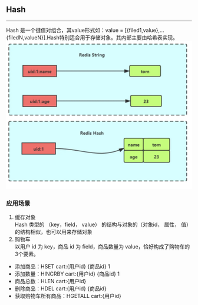 ## Hash
___
Hash 是一个键值对组合，其value形式如：value = [{filed1,value},...{filedN,valueN}].Hash特别适合用于存储对象。其内部主要由哈希表实现。
![hash.png](image%2Fhash.png)

### 应用场景
1. 缓存对象  
   Hash 类型的 （key，field， value） 的结构与对象的（对象id， 属性， 值）的结构相似，也可以用来存储对象
2. 购物车  
   以用户 id 为 key，商品 id 为 field，商品数量为 value，恰好构成了购物车的3个要素。  
- 添加商品：HSET cart:{用户id} {商品id} 1
- 添加数量：HINCRBY cart:{用户id} {商品id} 1
- 商品总数：HLEN cart:{用户id}
- 删除商品：HDEL cart:{用户id} {商品id}
- 获取购物车所有商品：HGETALL cart:{用户id}